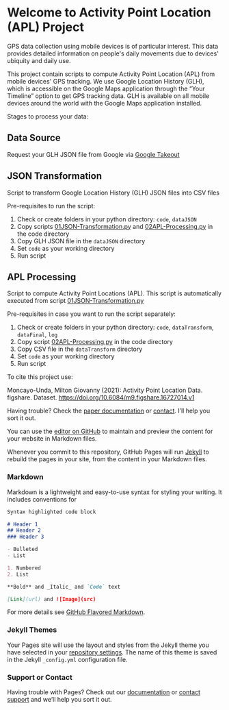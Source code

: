 # Welcome to Activity Point Location (APL) Project

GPS data collection using mobile devices is of particular interest. This data provides detailed information on people's daily movements due to devices' ubiquity and daily use. 

This project contain scripts to compute Activity Point Location (APL) from mobile devices' GPS tracking. We use Google Location History (GLH), which is accessible on the Google Maps application through the “Your Timeline” option to get GPS tracking data. GLH is available on all mobile devices around the world with the Google Maps application installed. 

Stages to process your data:

## Data Source

Request your GLH JSON file from Google via [Google Takeout](https://takeout.google.com/)


## JSON Transformation

Script to transform Google Location History (GLH) JSON files into CSV files

Pre-requisites to run the script:
   1. Check or create folders in your python directory: `code`, `dataJSON`
   2. Copy scripts [01JSON-Transformation.py](https://github.com/GmoncayoCodes/ActivityPointLocationGenerator/blob/main/code/01JSON-Transformation.py) and [02APL-Processing.py](https://github.com/GmoncayoCodes/ActivityPointLocationGenerator/blob/main/code/02APL-Processing.py) in the code directory
   3. Copy GLH JSON file in the `dataJSON` directory 
   4. Set `code` as your working directory
   5. Run script


## APL Processing

Script to compute Activity Point Locations (APL). This script is automatically executed from script [01JSON-Transformation.py](https://github.com/GmoncayoCodes/ActivityPointLocationGenerator/blob/main/code/01JSON-Transformation.py)

Pre-requisites in case you want to run the script separately: 
   1. Check or create folders in your python directory: `code`, `dataTransform`, `dataFinal`, `log` 
   2. Copy script [02APL-Processing.py](https://github.com/GmoncayoCodes/ActivityPointLocationGenerator/blob/main/code/02APL-Processing.py) in the code directory
   3. Copy CSV file in the `dataTransform` directory
   4. Set `code` as your working directory
   5. Run script

To cite this project use:

Moncayo-Unda, Milton Giovanny (2021): Activity Point Location Data. figshare. Dataset. https://doi.org/10.6084/m9.figshare.16727014.v1 


Having trouble? Check the [paper documentation](https://docs.github.com/categories/github-pages-basics/) or [contact](mailto:mmoncayo@uce.edu.ec). I’ll help you sort it out.









You can use the [editor on GitHub](https://github.com/GmoncayoCodes/ActivityPointLocationGenerator/edit/main/README.md) to maintain and preview the content for your website in Markdown files.

Whenever you commit to this repository, GitHub Pages will run [Jekyll](https://jekyllrb.com/) to rebuild the pages in your site, from the content in your Markdown files.

### Markdown

Markdown is a lightweight and easy-to-use syntax for styling your writing. It includes conventions for

```markdown
Syntax highlighted code block

# Header 1
## Header 2
### Header 3

- Bulleted
- List

1. Numbered
2. List

**Bold** and _Italic_ and `Code` text

[Link](url) and ![Image](src)
```

For more details see [GitHub Flavored Markdown](https://guides.github.com/features/mastering-markdown/).

### Jekyll Themes

Your Pages site will use the layout and styles from the Jekyll theme you have selected in your [repository settings](https://github.com/GmoncayoCodes/ActivityPointLocationGenerator/settings/pages). The name of this theme is saved in the Jekyll `_config.yml` configuration file.

### Support or Contact

Having trouble with Pages? Check out our [documentation](https://docs.github.com/categories/github-pages-basics/) or [contact support](https://support.github.com/contact) and we’ll help you sort it out.
